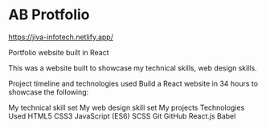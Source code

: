 # AB Protfolio
 https://jiva-infotech.netlify.app/

Portfolio website built in React

This was a website built to showcase my technical skills, web design skills.

Project timeline and technologies used
Build a React website in 34 hours to showcase the following:

My technical skill set
My web design skill set
My projects
Technologies Used
HTML5
CSS3
JavaScript (ES6)
SCSS
Git
GitHub
React.js
Babel
